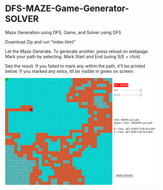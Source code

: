 # DFS-MAZE-Game-Generator-SOLVER
Maze Generation using DFS, Game, and Solver using DFS


Download Zip and run "index.html"

Let the Maze Generate. To generate another, press reload on webpage.
Mark your path by selecting.
Mark Start and End (using S/E + click)

See the result.
If you failed to mark any within the path, it'll be printed below.
If you marked any extra, itll be visible in green on screen.

![Screenshot](Screens/screenshot.png)
